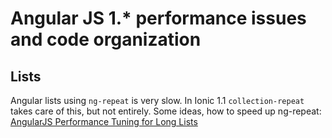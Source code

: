 # Angular JS 1.* performance issues and code organization

## Lists

Angular lists using ```ng-repeat``` is very slow. In Ionic 1.1 ```collection-repeat``` takes care of this, but not entirely. Some ideas, how to speed up ng-repeat: [AngularJS Performance Tuning for Long Lists](https://tech.small-improvements.com/2013/09/10/angularjs-performance-with-large-lists/)
